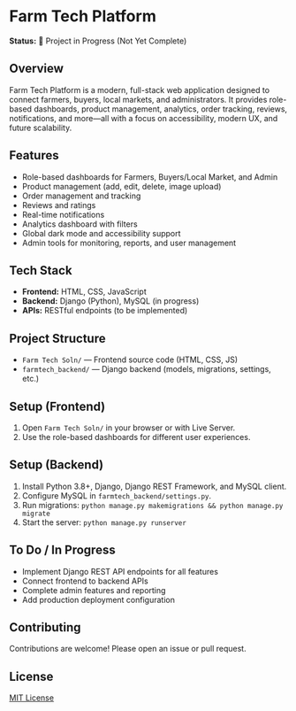 # Farm Tech Platform

**Status:** 🚧 Project in Progress (Not Yet Complete)

## Overview
Farm Tech Platform is a modern, full-stack web application designed to connect farmers, buyers, local markets, and administrators. It provides role-based dashboards, product management, analytics, order tracking, reviews, notifications, and more—all with a focus on accessibility, modern UX, and future scalability.

## Features
- Role-based dashboards for Farmers, Buyers/Local Market, and Admin
- Product management (add, edit, delete, image upload)
- Order management and tracking
- Reviews and ratings
- Real-time notifications
- Analytics dashboard with filters
- Global dark mode and accessibility support
- Admin tools for monitoring, reports, and user management

## Tech Stack
- **Frontend:** HTML, CSS, JavaScript
- **Backend:** Django (Python), MySQL (in progress)
- **APIs:** RESTful endpoints (to be implemented)

## Project Structure
- `Farm Tech Soln/` — Frontend source code (HTML, CSS, JS)
- `farmtech_backend/` — Django backend (models, migrations, settings, etc.)

## Setup (Frontend)
1. Open `Farm Tech Soln/` in your browser or with Live Server.
2. Use the role-based dashboards for different user experiences.

## Setup (Backend)
1. Install Python 3.8+, Django, Django REST Framework, and MySQL client.
2. Configure MySQL in `farmtech_backend/settings.py`.
3. Run migrations: `python manage.py makemigrations && python manage.py migrate`
4. Start the server: `python manage.py runserver`

## To Do / In Progress
- Implement Django REST API endpoints for all features
- Connect frontend to backend APIs
- Complete admin features and reporting
- Add production deployment configuration

## Contributing
Contributions are welcome! Please open an issue or pull request.

## License
[MIT License](LICENSE)
